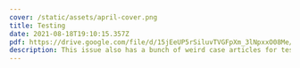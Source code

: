 ```yaml
---
cover: /static/assets/april-cover.png
title: Testing
date: 2021-08-18T19:10:15.357Z
pdf: https://drive.google.com/file/d/15jEeUP5rSiluvTVGFpXm_3lNpxxO08Me/view
description: This issue also has a bunch of weird case articles for testing so <3
---
```

